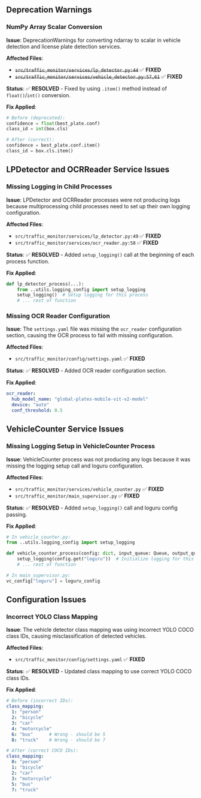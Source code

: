 ## Deprecation Warnings

### NumPy Array Scalar Conversion

**Issue**: DeprecationWarnings for converting ndarray to scalar in vehicle detection and license plate detection services.

**Affected Files**:

- ~~`src/traffic_monitor/services/lp_detector.py:44`~~ ✅ **FIXED**
- ~~`src/traffic_monitor/services/vehicle_detector.py:57,61`~~ ✅ **FIXED**

**Status**: ✅ **RESOLVED** - Fixed by using `.item()` method instead of `float()`/`int()` conversion.

**Fix Applied**:

```python
# Before (deprecated):
confidence = float(best_plate.conf)
class_id = int(box.cls)

# After (correct):
confidence = best_plate.conf.item()
class_id = box.cls.item()
```

## LPDetector and OCRReader Service Issues

### Missing Logging in Child Processes

**Issue**: LPDetector and OCRReader processes were not producing logs because multiprocessing child processes need to set up their own logging configuration.

**Affected Files**:

- `src/traffic_monitor/services/lp_detector.py:49` ✅ **FIXED**
- `src/traffic_monitor/services/ocr_reader.py:58` ✅ **FIXED**

**Status**: ✅ **RESOLVED** - Added `setup_logging()` call at the beginning of each process function.

**Fix Applied**:

```python
def lp_detector_process(...):
    from ..utils.logging_config import setup_logging
    setup_logging()  # Setup logging for this process
    # ... rest of function
```

### Missing OCR Reader Configuration

**Issue**: The `settings.yaml` file was missing the `ocr_reader` configuration section, causing the OCR process to fail with missing configuration.

**Affected Files**:

- `src/traffic_monitor/config/settings.yaml` ✅ **FIXED**

**Status**: ✅ **RESOLVED** - Added OCR reader configuration section.

**Fix Applied**:

```yaml
ocr_reader:
  hub_model_name: "global-plates-mobile-vit-v2-model"
  device: "auto"
  conf_threshold: 0.5
```

## VehicleCounter Service Issues

### Missing Logging Setup in VehicleCounter Process

**Issue**: VehicleCounter process was not producing any logs because it was missing the logging setup call and loguru configuration.

**Affected Files**:

- `src/traffic_monitor/services/vehicle_counter.py` ✅ **FIXED**
- `src/traffic_monitor/main_supervisor.py` ✅ **FIXED**

**Status**: ✅ **RESOLVED** - Added `setup_logging()` call and loguru config passing.

**Fix Applied**:

```python
# In vehicle_counter.py:
from ..utils.logging_config import setup_logging

def vehicle_counter_process(config: dict, input_queue: Queue, output_queue: Queue, shutdown_event: Event):
    setup_logging(config.get("loguru"))  # Initialize logging for this process
    # ... rest of function

# In main_supervisor.py:
vc_config["loguru"] = loguru_config
```

## Configuration Issues

### Incorrect YOLO Class Mapping

**Issue**: The vehicle detector class mapping was using incorrect YOLO COCO class IDs, causing misclassification of detected vehicles.

**Affected Files**:

- `src/traffic_monitor/config/settings.yaml` ✅ **FIXED**

**Status**: ✅ **RESOLVED** - Updated class mapping to use correct YOLO COCO class IDs.

**Fix Applied**:

```yaml
# Before (incorrect IDs):
class_mapping:
  1: "person"
  2: "bicycle"
  3: "car"
  4: "motorcycle"
  6: "bus"      # Wrong - should be 5
  8: "truck"    # Wrong - should be 7

# After (correct COCO IDs):
class_mapping:
  0: "person"
  1: "bicycle"
  2: "car"
  3: "motorcycle"
  5: "bus"
  7: "truck"
```

